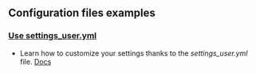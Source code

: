 ## Configuration files examples

### [Use settings_user.yml](examples/config_files/settings_user/)

- Learn how to customize your settings thanks to the _settings_user.yml_ file. [Docs](https://docs.conan.io/2/reference/config_files/settings.html#settings-user-yml)
